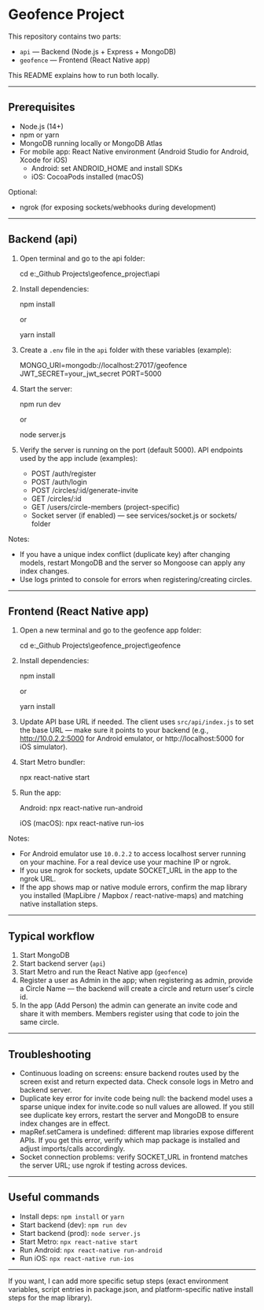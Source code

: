 # Geofence Project

This repository contains two parts:
- `api` — Backend (Node.js + Express + MongoDB)
- `geofence` — Frontend (React Native app)

This README explains how to run both locally.

----

## Prerequisites
- Node.js (14+)
- npm or yarn
- MongoDB running locally or MongoDB Atlas
- For mobile app: React Native environment (Android Studio for Android, Xcode for iOS)
  - Android: set ANDROID_HOME and install SDKs
  - iOS: CocoaPods installed (macOS)

Optional:
- ngrok (for exposing sockets/webhooks during development)

----

## Backend (api)

1. Open terminal and go to the api folder:

   cd e:\_Github Projects\geofence_project\api

2. Install dependencies:

   npm install
   
   or

   yarn install

3. Create a `.env` file in the `api` folder with these variables (example):

   MONGO_URI=mongodb://localhost:27017/geofence
   JWT_SECRET=your_jwt_secret
   PORT=5000

4. Start the server:

   npm run dev
   
   or

   node server.js

5. Verify the server is running on the port (default 5000). API endpoints used by the app include (examples):
   - POST /auth/register
   - POST /auth/login
   - POST /circles/:id/generate-invite
   - GET /circles/:id
   - GET /users/circle-members (project-specific)
   - Socket server (if enabled) — see services/socket.js or sockets/ folder

Notes:
- If you have a unique index conflict (duplicate key) after changing models, restart MongoDB and the server so Mongoose can apply any index changes.
- Use logs printed to console for errors when registering/creating circles.

----

## Frontend (React Native app)

1. Open a new terminal and go to the geofence app folder:

   cd e:\_Github Projects\geofence_project\geofence

2. Install dependencies:

   npm install
   
   or

   yarn install

3. Update API base URL if needed. The client uses `src/api/index.js` to set the base URL — make sure it points to your backend (e.g., http://10.0.2.2:5000 for Android emulator, or http://localhost:5000 for iOS simulator).

4. Start Metro bundler:

   npx react-native start

5. Run the app:

   Android:
   npx react-native run-android

   iOS (macOS):
   npx react-native run-ios

Notes:
- For Android emulator use `10.0.2.2` to access localhost server running on your machine. For a real device use your machine IP or ngrok.
- If you use ngrok for sockets, update SOCKET_URL in the app to the ngrok URL.
- If the app shows map or native module errors, confirm the map library you installed (MapLibre / Mapbox / react-native-maps) and matching native installation steps.

----

## Typical workflow
1. Start MongoDB
2. Start backend server (`api`)
3. Start Metro and run the React Native app (`geofence`)
4. Register a user as Admin in the app; when registering as admin, provide a Circle Name — the backend will create a circle and return user's circle id.
5. In the app (Add Person) the admin can generate an invite code and share it with members. Members register using that code to join the same circle.

----

## Troubleshooting
- Continuous loading on screens: ensure backend routes used by the screen exist and return expected data. Check console logs in Metro and backend server.
- Duplicate key error for invite code being null: the backend model uses a sparse unique index for invite.code so null values are allowed. If you still see duplicate key errors, restart the server and MongoDB to ensure index changes are in effect.
- mapRef.setCamera is undefined: different map libraries expose different APIs. If you get this error, verify which map package is installed and adjust imports/calls accordingly.
- Socket connection problems: verify SOCKET_URL in frontend matches the server URL; use ngrok if testing across devices.

----

## Useful commands
- Install deps: `npm install` or `yarn`
- Start backend (dev): `npm run dev`
- Start backend (prod): `node server.js`
- Start Metro: `npx react-native start`
- Run Android: `npx react-native run-android`
- Run iOS: `npx react-native run-ios`

----

If you want, I can add more specific setup steps (exact environment variables, script entries in package.json, and platform-specific native install steps for the map library).